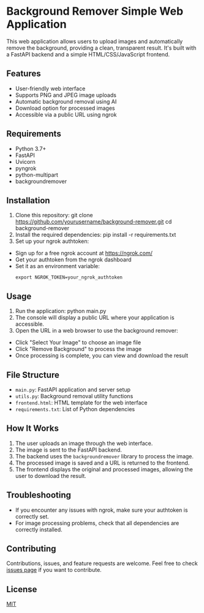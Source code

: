 # Background Remover Simple Web Application

This web application allows users to upload images and automatically remove the background, providing a clean, transparent result. It's built with a FastAPI backend and a simple HTML/CSS/JavaScript frontend.

## Features

- User-friendly web interface
- Supports PNG and JPEG image uploads
- Automatic background removal using AI
- Download option for processed images
- Accessible via a public URL using ngrok

## Requirements

- Python 3.7+
- FastAPI
- Uvicorn
- pyngrok
- python-multipart
- backgroundremover

## Installation

1. Clone this repository:
git clone https://github.com/yourusername/background-remover.git
cd background-remover
2. Install the required dependencies:
pip install -r requirements.txt
3. Set up your ngrok authtoken:
- Sign up for a free ngrok account at https://ngrok.com/
- Get your authtoken from the ngrok dashboard
- Set it as an environment variable:
  ```
  export NGROK_TOKEN=your_ngrok_authtoken
  ```

## Usage

1. Run the application:
python main.py
2. The console will display a public URL where your application is accessible.
3. Open the URL in a web browser to use the background remover:
- Click "Select Your Image" to choose an image file
- Click "Remove Background" to process the image
- Once processing is complete, you can view and download the result

## File Structure

- `main.py`: FastAPI application and server setup
- `utils.py`: Background removal utility functions
- `frontend.html`: HTML template for the web interface
- `requirements.txt`: List of Python dependencies

## How It Works

1. The user uploads an image through the web interface.
2. The image is sent to the FastAPI backend.
3. The backend uses the `backgroundremover` library to process the image.
4. The processed image is saved and a URL is returned to the frontend.
5. The frontend displays the original and processed images, allowing the user to download the result.

## Troubleshooting

- If you encounter any issues with ngrok, make sure your authtoken is correctly set.
- For image processing problems, check that all dependencies are correctly installed.

## Contributing

Contributions, issues, and feature requests are welcome. Feel free to check [issues page](https://github.com/yourusername/background-remover/issues) if you want to contribute.

## License

[MIT](https://choosealicense.com/licenses/mit/)

